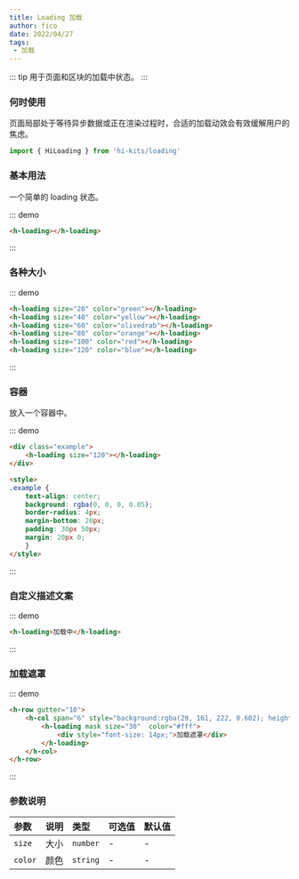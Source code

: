```yaml
---
title: Loading 加载
author: fico
date: 2022/04/27
tags:
 - 加载
---
```

::: tip
用于页面和区块的加载中状态。
:::
### 何时使用
页面局部处于等待异步数据或正在渲染过程时，合适的加载动效会有效缓解用户的焦虑。
```ts
import { HiLoading } from 'hi-kits/loading'
```
### 基本用法
一个简单的 loading 状态。

::: demo
```html
<h-loading></h-loading>

```
:::

### 各种大小

::: demo
```html
<h-loading size="20" color="green"></h-loading>
<h-loading size="40" color="yellow"></h-loading>
<h-loading size="60" color="olivedrab"></h-loading>
<h-loading size="80" color="orange"></h-loading> 
<h-loading size="100" color="red"></h-loading> 
<h-loading size="120" color="blue"></h-loading> 

```
:::

### 容器

放入一个容器中。

::: demo
```html
<div class="example">
    <h-loading size="120"></h-loading> 
</div>

<style>
.example {
    text-align: center;
    background: rgba(0, 0, 0, 0.05);
    border-radius: 4px;
    margin-bottom: 20px;
    padding: 30px 50px;
    margin: 20px 0;
    }
</style>

```
:::

### 自定义描述文案

::: demo
```html
<h-loading>加载中</h-loading>

```
:::
### 加载遮罩

::: demo
```html
<h-row gutter="10">
    <h-col span="6" style="background:rgba(29, 161, 222, 0.602); height: 100px;">
        <h-loading mask size="30"  color="#fff">
            <div style="font-size: 14px;">加载遮罩</div>
        </h-loading>
    </h-col>
</h-row>

```
:::
### 参数说明

|参数|说明|类型|可选值|默认值
|:--|:--|:--|:-----|:---
|`size`|大小|`number` |-|-
|`color`|颜色|`string` |-|-